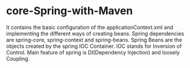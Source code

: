 # core-Spring-with-Maven
It contains the basic configuration of the applicationContext.xml and implementing the different ways of creating beans.
Spring dependencies are spring-core, spring-context and spring-beans.
   Spring Beans are the objects created by the spring IOC Container. IOC stands for Inversion of Control.
   Main feature of spring is DI(Dependency Injection) and loosely Coupling. 
